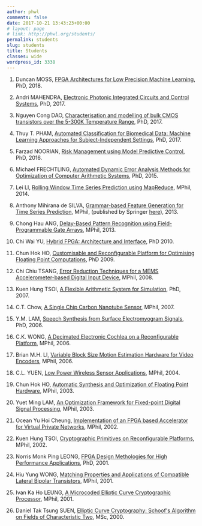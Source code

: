 ```yaml
---
author: phwl
comments: false
date: 2017-10-21 13:43:23+00:00
# layout: page
# link: http://phwl.org/students/
permalink: students
slug: students
title: Students
classes: wide
wordpress_id: 3338
---
```



 	
  1. Duncan MOSS, [FPGA Architectures for Low Precision Machine Learning](/assets/images/2018/01/moss18.pdf), PhD, 2018.

 	
  2. Andri MAHENDRA, [Electronic Photonic Integrated Circuits and Control Systems](/assets/images/2017/10//mahendra17.pdf), PhD, 2017.

 	
  3. Nguyen Cong DAO, [Characterisation and modelling of bulk CMOS transistors over the 5-300K Temperature Range](/assets/images/2017/10//dao17.pdf), PhD, 2017.

 	
  4. Thuy T. PHAM, [Automated Classification for Biomedical Data: Machine Learning Approaches for Subject-Independent Settings](/assets/images/2017/10//pham17.pdf), PhD, 2017.

 	
  5. Farzad NOORIAN, [Risk Management using Model Predictive Control](/assets/images/2017/10//noorian16.pdf), PhD, 2016.

 	
  6. Michael FRECHTLING, [Automated Dynamic Error Analysis Methods for Optimization of Computer Arithmetic Systems](/assets/images/2017/10//frechtling15.pdf), PhD, 2015.

 	
  7. Lei LI, [Rolling Window Time Series Prediction using MapReduce](/assets/images/2017/10//lli14.pdf), MPhil, 2014.

 	
  8. Anthony Mihirana de SILVA, [Grammar-based Feature Generation for Time Series Prediction](/assets/images/2017/10//adesilva13.pdf), MPhil, (published by Springer [here](http://link.springer.com/book/10.1007%2F978-981-287-411-5)), 2013.

 	
  9. Chong Hau ANG, [Delay-Based Pattern Recognition using Field-Programmable Gate Arrays](/assets/images/2017/10//chang12.pdf), MPhil, 2013.

 	
  10. Chi Wai YU, [Hybrid FPGA: Architecture and Interface](/assets/images/2017/10//cwyu10.pdf), PhD 2010.

 	
  11. Chun Hok HO, [Customisable and Reconfigurable Platform for Optimising Floating Point Computations](/assets/images/2017/10//chho09.pdf), PhD 2009.

 	
  12. Chi Chiu TSANG, [Error Reduction Techniques for a MEMS Accelerometer-based Digital Input Device](/assets/images/2017/10//cctsang08.pdf), MPhil, 2008.

 	
  13. Kuen Hung TSOI, [A Flexible Arithmetic System for Simulation](/assets/images/2017/10//khtsoi07.pdf), PhD, 2007.

 	
  14. C.T. Chow, [A Single Chip Carbon Nanotube Sensor](/assets/images/2017/10//ctchow07.pdf), MPhil, 2007.

 	
  15. Y.M. LAM, [Speech Synthesis from Surface Electromyogram Signals](/assets/images/2017/10//ymlam06.pdf), PhD, 2006.

 	
  16. C.K. WONG, [A Decimated Electronic Cochlea on a Reconfigurable Platform](/assets/images/2017/10//ckwong06.pdf), MPhil, 2006.

 	
  17. Brian M.H. LI, [Variable Block Size Motion Estimation Hardware for Video Encoders](/assets/images/2017/10//mhli06.pdf), MPhil, 2006.

 	
  18. C.L. YUEN, [Low Power Wireless Sensor Applications](/assets/images/2017/10//clyuen04.pdf), MPhil, 2004.

 	
  19. Chun Hok HO, [Automatic Synthesis and Optimization of Floating Point Hardware](/assets/images/2017/10//chho03.pdf), MPhil, 2003.

 	
  20. Yuet Ming LAM, [An Optimization Framework for Fixed-point Digital Signal Processing](/assets/images/2017/10//ymlam03.pdf), MPhil, 2003.

 	
  21. Ocean Yu Hoi Cheung, [Implementation of an FPGA based Accelerator for Virtual Private Networks](/assets/images/2017/10//yhcheung02.pdf), MPhil, 2002.

 	
  22. Kuen Hung TSOI, [Cryptographic Primitives on Reconfigurable Platforms](/assets/images/2017/10//khtsoi02.pdf), MPhil, 2002.

 	
  23. Norris Monk Ping LEONG, [FPGA Design Methologies for High Performance Applications](/assets/images/2017/10//mpleong01.pdf), PhD, 2001.

 	
  24. Hiu Yung WONG, [Matching Properties and Applications of Compatible Lateral Bipolar Transistors](/assets/images/2017/10//hywong01.pdf), MPhil, 2001.

 	
  25. Ivan Ka Ho LEUNG, [A Microcoded Elliptic Curve Cryptographic Processor](/assets/images/2017/10//khleung01.pdf), MPhil, 2001.

 	
  26. Daniel Tak Tsung SUEN, [Elliptic Curve Cryptography: Schoof's Algorithm on Fields of Characteristic Two](/assets/images/2017/10//ttdsuen00.pdf), MSc, 2000.


